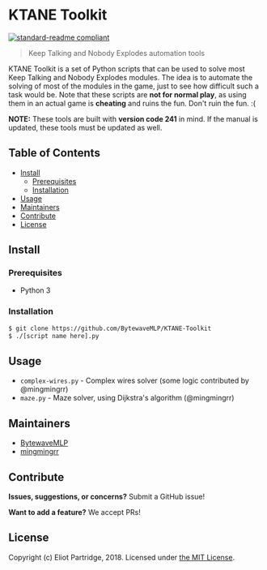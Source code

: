 # KTANE Toolkit

[![standard-readme compliant](https://img.shields.io/badge/readme%20style-standard-brightgreen.svg?style=flat-square)](https://github.com/RichardLitt/standard-readme)

> Keep Talking and Nobody Explodes automation tools

KTANE Toolkit is a set of Python scripts that can be used to solve most Keep Talking and Nobody Explodes modules. The idea is to automate the solving of most of the modules in the game, just to see how difficult such a task would be. Note that these scripts are **not for normal play**, as using them in an actual game is **cheating** and ruins the fun. Don't ruin the fun. :(

**NOTE:** These tools are built with **version code 241** in mind. If the manual is updated, these tools must be updated as well.

## Table of Contents

- [Install](#install)
    - [Prerequisites](#prerequisites)
	- [Installation](#installation)
- [Usage](#usage)
- [Maintainers](#maintainers)
- [Contribute](#contribute)
- [License](#license)

## Install

### Prerequisites

- Python 3

### Installation

```bash
$ git clone https://github.com/BytewaveMLP/KTANE-Toolkit
$ ./[script name here].py
```

## Usage

- `complex-wires.py` - Complex wires solver (some logic contributed by @mingmingrr)
- `maze.py` - Maze solver, using Dijkstra's algorithm (@mingmingrr)

## Maintainers

- [BytewaveMLP](https://github.com/BytewaveMLP)
- [mingmingrr](https://github.com/mingmingrr)

## Contribute

**Issues, suggestions, or concerns?** Submit a GitHub issue!

**Want to add a feature?** We accept PRs!

## License

Copyright (c) Eliot Partridge, 2018. Licensed under [the MIT License](/LICENSE).

